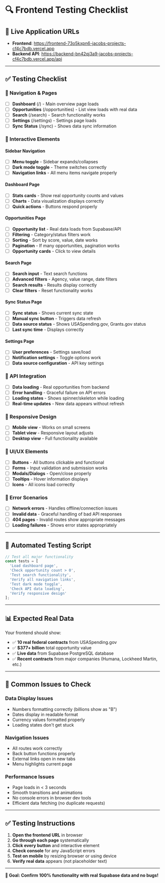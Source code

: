 # 🔍 Frontend Testing Checklist

## 🎯 **Live Application URLs**
- **Frontend**: https://frontend-73o5kxpn6-jacobs-projects-cf4c7bdb.vercel.app
- **Backend API**: https://backend-bn42qj3a9-jacobs-projects-cf4c7bdb.vercel.app/api

---

## ✅ **Testing Checklist**

### **📱 Navigation & Pages**
- [ ] **Dashboard** (/) - Main overview page loads
- [ ] **Opportunities** (/opportunities) - List view loads with real data
- [ ] **Search** (/search) - Search functionality works
- [ ] **Settings** (/settings) - Settings page loads
- [ ] **Sync Status** (/sync) - Shows data sync information

### **🔘 Interactive Elements**

#### **Sidebar Navigation**
- [ ] **Menu toggle** - Sidebar expands/collapses
- [ ] **Dark mode toggle** - Theme switches correctly
- [ ] **Navigation links** - All menu items navigate properly

#### **Dashboard Page**
- [ ] **Stats cards** - Show real opportunity counts and values
- [ ] **Charts** - Data visualization displays correctly
- [ ] **Quick actions** - Buttons respond properly

#### **Opportunities Page**
- [ ] **Opportunity list** - Real data loads from Supabase/API
- [ ] **Filtering** - Category/status filters work
- [ ] **Sorting** - Sort by score, value, date works
- [ ] **Pagination** - If many opportunities, pagination works
- [ ] **Opportunity cards** - Click to view details

#### **Search Page**
- [ ] **Search input** - Text search functions
- [ ] **Advanced filters** - Agency, value range, date filters
- [ ] **Search results** - Results display correctly
- [ ] **Clear filters** - Reset functionality works

#### **Sync Status Page**
- [ ] **Sync status** - Shows current sync state
- [ ] **Manual sync button** - Triggers data refresh
- [ ] **Data source status** - Shows USASpending.gov, Grants.gov status
- [ ] **Last sync time** - Displays correctly

#### **Settings Page**
- [ ] **User preferences** - Settings save/load
- [ ] **Notification settings** - Toggle options work
- [ ] **Data source configuration** - API key settings

### **🔗 API Integration**
- [ ] **Data loading** - Real opportunities from backend
- [ ] **Error handling** - Graceful failure on API errors
- [ ] **Loading states** - Shows spinner/skeleton while loading
- [ ] **Real-time updates** - New data appears without refresh

### **📱 Responsive Design**
- [ ] **Mobile view** - Works on small screens
- [ ] **Tablet view** - Responsive layout adjusts
- [ ] **Desktop view** - Full functionality available

### **🎨 UI/UX Elements**
- [ ] **Buttons** - All buttons clickable and functional
- [ ] **Forms** - Input validation and submission works
- [ ] **Modals/Dialogs** - Open/close properly
- [ ] **Tooltips** - Hover information displays
- [ ] **Icons** - All icons load correctly

### **🚨 Error Scenarios**
- [ ] **Network errors** - Handles offline/connection issues
- [ ] **Invalid data** - Graceful handling of bad API responses
- [ ] **404 pages** - Invalid routes show appropriate messages
- [ ] **Loading failures** - Shows error states appropriately

---

## 🧪 **Automated Testing Script**

```javascript
// Test all major functionality
const tests = [
  'Load dashboard page',
  'Check opportunity count > 0', 
  'Test search functionality',
  'Verify all navigation links',
  'Test dark mode toggle',
  'Check API data loading',
  'Verify responsive design'
];
```

---

## 📊 **Expected Real Data**

Your frontend should show:
- ✅ **10 real federal contracts** from USASpending.gov
- ✅ **$377+ billion** total opportunity value
- ✅ **Live data** from Supabase PostgreSQL database
- ✅ **Recent contracts** from major companies (Humana, Lockheed Martin, etc.)

---

## 🐛 **Common Issues to Check**

### **Data Display Issues**
- Numbers formatting correctly (billions show as "B")
- Dates display in readable format
- Currency values formatted properly
- Loading states don't get stuck

### **Navigation Issues**
- All routes work correctly
- Back button functions properly
- External links open in new tabs
- Menu highlights current page

### **Performance Issues**
- Page loads in < 3 seconds
- Smooth transitions and animations
- No console errors in browser dev tools
- Efficient data fetching (no duplicate requests)

---

## ✅ **Testing Instructions**

1. **Open the frontend URL** in browser
2. **Go through each page** systematically
3. **Click every button** and interactive element
4. **Check console** for any JavaScript errors
5. **Test on mobile** by resizing browser or using device
6. **Verify real data** appears (not placeholder text)

---

**🎯 Goal: Confirm 100% functionality with real Supabase data and no bugs!**